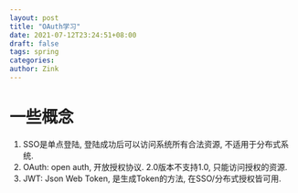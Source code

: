 ```yaml
---
layout: post
title: "OAuth学习"
date: 2021-07-12T23:24:51+08:00
draft: false
tags: spring
categories:
author: Zink
---
```

# 一些概念
1. SSO是单点登陆, 登陆成功后可以访问系统所有合法资源, 不适用于分布式系统.
2. OAuth: open auth, 开放授权协议. 2.0版本不支持1.0, 只能访问授权的资源.
3. JWT: Json Web Token, 是生成Token的方法, 在SSO/分布式授权皆可用.

